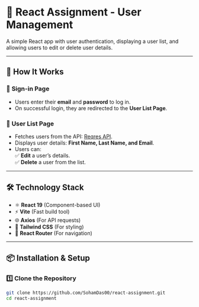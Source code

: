 # 🚀 React Assignment - User Management  

A simple React app with user authentication, displaying a user list, and allowing users to edit or delete user details.  

---

## 📜 How It Works  

### 🔑 **Sign-in Page**  
- Users enter their **email** and **password** to log in.  
- On successful login, they are redirected to the **User List Page**.  

### 👥 **User List Page**  
- Fetches users from the API: [Reqres API](https://reqres.in/api/users).  
- Displays user details: **First Name, Last Name, and Email**.  
- Users can:  
  ✅ **Edit** a user’s details.  
  ✅ **Delete** a user from the list.  

---

## 🛠 **Technology Stack**  
- ⚛️ **React 19** (Component-based UI)  
- ⚡ **Vite** (Fast build tool)  
- 🌐 **Axios** (For API requests)  
- 🎨 **Tailwind CSS** (For styling)  
- 🔀 **React Router** (For navigation)  

---

## 📦 **Installation & Setup**  

### 1️⃣ **Clone the Repository**  
```sh
git clone https://github.com/SohamDas00/react-assignment.git
cd react-assignment
